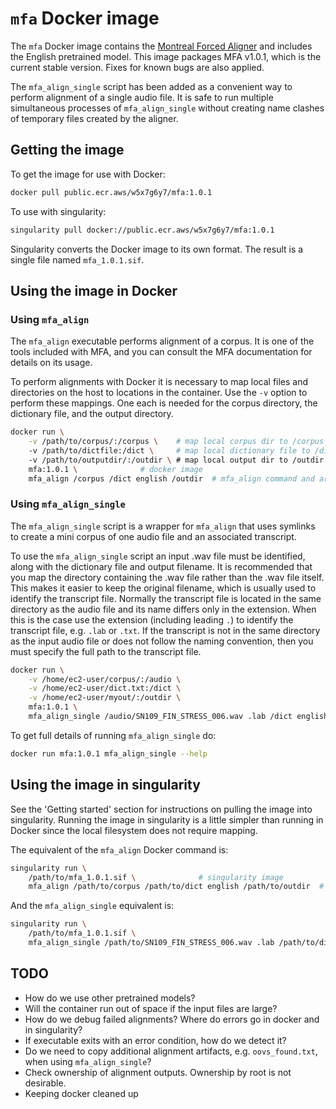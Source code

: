 # `mfa` Docker image

The `mfa` Docker image contains the [Montreal Forced Aligner](https://github.com/MontrealCorpusTools/Montreal-Forced-Aligner) and includes the English pretrained model. This image packages MFA v1.0.1, which is the current stable version. Fixes for known bugs are also applied.

The `mfa_align_single` script has been added as a convenient way to perform alignment of a single audio file. It is safe to run multiple simultaneous processes of `mfa_align_single` without creating name clashes of temporary files created by the aligner.

## Getting the image

To get the image for use with Docker:

```bash
docker pull public.ecr.aws/w5x7g6y7/mfa:1.0.1
```

To use with singularity:

```bash
singularity pull docker://public.ecr.aws/w5x7g6y7/mfa:1.0.1
```

Singularity converts the Docker image to its own format. The result is a single file named `mfa_1.0.1.sif`.

## Using the image in Docker

### Using `mfa_align`

The `mfa_align` executable performs alignment of a corpus. It is one of the tools included with MFA, and you can consult the MFA documentation for details on its usage.

To perform alignments with Docker it is necessary to map local files and directories on the host to locations in the container. Use the `-v` option to perform these mappings. One each is needed for the corpus directory, the dictionary file, and the output directory.

```bash
docker run \
    -v /path/to/corpus/:/corpus \    # map local corpus dir to /corpus in container
    -v /path/to/dictfile:/dict \     # map local dictionary file to /dict in container
    -v /path/to/outputdir/:/outdir \ # map local output dir to /outdir in container
    mfa:1.0.1 \              # docker image
    mfa_align /corpus /dict english /outdir  # mfa_align command and args
```

### Using `mfa_align_single`

The `mfa_align_single` script is a wrapper for `mfa_align` that uses symlinks to create a mini corpus of one audio file and an associated transcript.

To use the `mfa_align_single` script an input .wav file must be identified, along with the dictionary file and output filename. It is recommended that you map the directory containing the .wav file rather than the .wav file itself. This makes it easier to keep the original filename, which is usually used to identify the transcript file. Normally the transcript file is located in the same directory as the audio file and its name differs only in the extension. When this is the case use the extension (including leading `.`) to identify the transcript file, e.g. `.lab` or `.txt`. If the transcript is not in the same directory as the input audio file or does not follow the naming convention, then you must specify the full path to the transcript file.

```bash
docker run \
    -v /home/ec2-user/corpus/:/audio \
    -v /home/ec2-user/dict.txt:/dict \
    -v /home/ec2-user/myout/:/outdir \
    mfa:1.0.1 \
    mfa_align_single /audio/SN109_FIN_STRESS_006.wav .lab /dict english /outdir/SN109_FIN_STRESS_006.TextGrid
```

To get full details of running `mfa_align_single` do:

```bash
docker run mfa:1.0.1 mfa_align_single --help
```

## Using the image in singularity

See the 'Getting started' section for instructions on pulling the image into singularity. Running the image in singularity is a little simpler than running in Docker since the local filesystem does not require mapping.

The equivalent of the `mfa_align` Docker command is:

```bash
singularity run \
    /path/to/mfa_1.0.1.sif \              # singularity image
    mfa_align /path/to/corpus /path/to/dict english /path/to/outdir  # mfa_align command and args
```

And the `mfa_align_single` equivalent is:

```bash
singularity run \
    /path/to/mfa_1.0.1.sif \
    mfa_align_single /path/to/SN109_FIN_STRESS_006.wav .lab /path/to/dict english /path/to/outdir/SN109_FIN_STRESS_006.TextGrid
```

## TODO

   - How do we use other pretrained models?
   - Will the container run out of space if the input files are large?
   - How do we debug failed alignments? Where do errors go in docker and in singularity?
   - If executable exits with an error condition, how do we detect it?
   - Do we need to copy additional alignment artifacts, e.g. `oovs_found.txt`, when using `mfa_align_single`?
   - Check ownership of alignment outputs. Ownership by root is not desirable.
   - Keeping docker cleaned up
